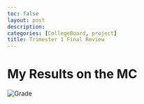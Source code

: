 ```yaml
---
toc: false
layout: post
description: 
categories: [CollegeBoard, project]
title: Trimester 1 Final Review
---
```

# My Results on the MC
![]({{site.baseurl}}/images/tri1final.png "Grade")